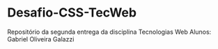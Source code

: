 # Desafio-CSS-TecWeb
Repositório da segunda entrega da disciplina Tecnologias Web
Alunos: Gabriel Oliveira Galazzi
